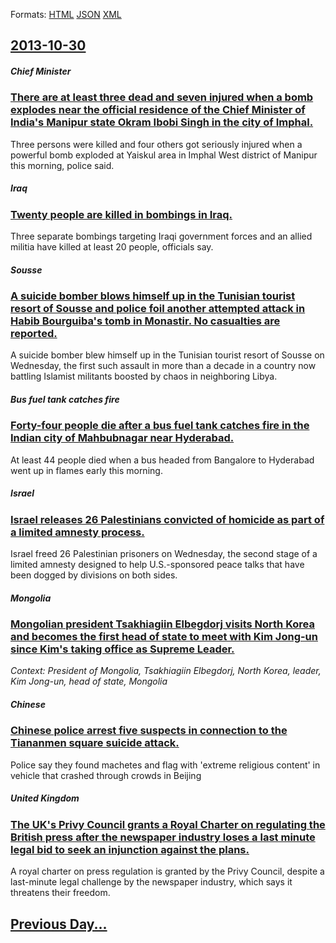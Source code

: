 
Formats: [HTML](2013/10/30/index.html)  [JSON](2013/10/30/index.json)  [XML](2013/10/30/index.xml)  

## [2013-10-30](/news/2013/10/30/index.md)

##### Chief Minister
### [There are at least three dead and seven injured when a bomb explodes near the official residence of the Chief Minister of India's Manipur state Okram Ibobi Singh in the city of Imphal. ](/news/2013/10/30/there-are-at-least-three-dead-and-seven-injured-when-a-bomb-explodes-near-the-official-residence-of-the-chief-minister-of-india-s-manipur-st.md)
Three persons were killed and four others got seriously injured when a powerful bomb exploded at Yaiskul area in Imphal West district of Manipur this morning, police said.

##### Iraq
### [Twenty people are killed in bombings in Iraq. ](/news/2013/10/30/twenty-people-are-killed-in-bombings-in-iraq.md)
Three separate bombings targeting Iraqi government forces and an allied militia have killed at least 20 people, officials say.

##### Sousse
### [A suicide bomber blows himself up in the Tunisian tourist resort of Sousse and police foil another attempted attack in Habib Bourguiba's tomb in Monastir. No casualties are reported. ](/news/2013/10/30/a-suicide-bomber-blows-himself-up-in-the-tunisian-tourist-resort-of-sousse-and-police-foil-another-attempted-attack-in-habib-bourguiba-s-tom.md)
A suicide bomber blew himself up in the Tunisian tourist resort of Sousse on Wednesday, the first such assault in more than a decade in a country now battling Islamist militants boosted by chaos in neighboring Libya.

##### Bus fuel tank catches fire
### [Forty-four people die after a bus fuel tank catches fire in the Indian city of Mahbubnagar near Hyderabad. ](/news/2013/10/30/forty-four-people-die-after-a-bus-fuel-tank-catches-fire-in-the-indian-city-of-mahbubnagar-near-hyderabad.md)
At least 44 people died when a bus headed from Bangalore to Hyderabad went up in flames early this morning.

##### Israel
### [Israel releases 26 Palestinians convicted of homicide as part of a limited amnesty process. ](/news/2013/10/30/israel-releases-26-palestinians-convicted-of-homicide-as-part-of-a-limited-amnesty-process.md)
Israel freed 26 Palestinian prisoners on Wednesday, the second stage of a limited amnesty designed to help U.S.-sponsored peace talks that have been dogged by divisions on both sides.

##### Mongolia
### [Mongolian president Tsakhiagiin Elbegdorj visits North Korea and becomes the first head of state to meet with Kim Jong-un since Kim's taking office as Supreme Leader. ](/news/2013/10/30/mongolian-president-tsakhiagiin-elbegdorj-visits-north-korea-and-becomes-the-first-head-of-state-to-meet-with-kim-jong-un-since-kim-s-taking.md)
_Context: President of Mongolia, Tsakhiagiin Elbegdorj, North Korea, leader, Kim Jong-un, head of state, Mongolia_

##### Chinese
### [Chinese police arrest five suspects in connection to the Tiananmen square suicide attack. ](/news/2013/10/30/chinese-police-arrest-five-suspects-in-connection-to-the-tiananmen-square-suicide-attack.md)
Police say they found machetes and flag with &#x27;extreme religious content&#x27; in vehicle that crashed through crowds in Beijing

##### United Kingdom
### [The UK's Privy Council grants a Royal Charter on regulating the British press after the newspaper industry loses a last minute legal bid to seek an injunction against the plans. ](/news/2013/10/30/the-uk-s-privy-council-grants-a-royal-charter-on-regulating-the-british-press-after-the-newspaper-industry-loses-a-last-minute-legal-bid-to.md)
A royal charter on press regulation is granted by the Privy Council, despite a last-minute legal challenge by the newspaper industry, which says it threatens their freedom.

## [Previous Day...](/news/2013/10/29/index.md)

